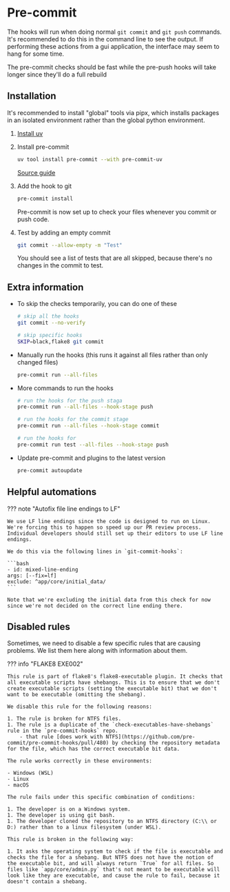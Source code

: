 # Pre-commit

The hooks will run when doing normal `git commit` and `git push` commands. It's recommended to do this in the command line to see the output. If performing these actions from a gui application, the interface may seem to hang for some time.

The pre-commit checks should be fast while the pre-push hooks will take longer since they'll do a full rebuild

## Installation

It's recommended to install "global" tools via pipx, which installs packages in an isolated environment rather than the global python environment.

1. [Install uv](tools/uv.md)

1. Install pre-commit

    ```bash
    uv tool install pre-commit --with pre-commit-uv
    ```

    [Source guide](https://adamj.eu/tech/2025/05/07/pre-commit-install-uv/)

1. Add the hook to git

    ```bash
    pre-commit install
    ```

    Pre-commit is now set up to check your files whenever you commit or push code.

1. Test by adding an empty commit

    ```bash
    git commit --allow-empty -m "Test"
    ```

    You should see a list of tests that are all skipped, because there's no changes in the commit to test.

## Extra information

- To skip the checks temporarily, you can do one of these

    ```bash
    # skip all the hooks
    git commit --no-verify

    # skip specific hooks
    SKIP=black,flake8 git commit
    ```

- Manually run the hooks (this runs it against all files rather than only changed files)

    ```bash
    pre-commit run --all-files
    ```

- More commands to run the hooks

    ```bash
    # run the hooks for the push staga
    pre-commit run --all-files --hook-stage push

    # run the hooks for the commit stage
    pre-commit run --all-files --hook-stage commit

    # run the hooks for
    pre-commit run test --all-files --hook-stage push
    ```

- Update pre-commit and plugins to the latest version

    ```bash
    pre-commit autoupdate
    ```

## Helpful automations

??? note "Autofix file line endings to LF"

    We use LF line endings since the code is designed to run on Linux. We're forcing this to happen so speed up our PR review process. Individual developers should still set up their editors to use LF line endings.

    We do this via the following lines in `git-commit-hooks`:

    ```bash
    - id: mixed-line-ending
    args: [--fix=lf]
    exclude: ^app/core/initial_data/
    ```

    Note that we're excluding the initial data from this check for now since we're not decided on the correct line ending there.

## Disabled rules

Sometimes, we need to disable a few specific rules that are causing problems. We list them here along with information about them.

??? info "FLAKE8 EXE002"

    This rule is part of flake8's flake8-executable plugin. It checks that all executable scripts have shebangs. This is to ensure that we don't create executable scripts (setting the executable bit) that we don't want to be executable (omitting the shebang).

    We disable this rule for the following reasons:

    1. The rule is broken for NTFS files.
    1. The rule is a duplicate of the `check-executables-have-shebangs` rule in the `pre-commit-hooks` repo.
        - that rule [does work with NTFS](https://github.com/pre-commit/pre-commit-hooks/pull/480) by checking the repository metadata for the file, which has the correct executable bit data.

    The rule works correctly in these environments:

    - Windows (WSL)
    - Linux
    - macOS

    The rule fails under this specific combination of conditions:

    1. The developer is on a Windows system.
    1. The developer is using git bash.
    1. The developer cloned the repository to an NTFS directory (C:\\ or D:) rather than to a linux filesystem (under WSL).

    This rule is broken in the following way:

    1. It asks the operating system to check if the file is executable and checks the file for a shebang. But NTFS does not have the notion of the executable bit, and will always return `True` for all files. So files like `app/core/admin.py` that's not meant to be executable will look like they are executable, and cause the rule to fail, because it doesn't contain a shebang.
